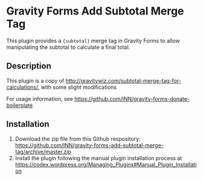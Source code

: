 # Gravity Forms Add Subtotal Merge Tag

This plugin provides a `{subtotal}` merge tag in Gravity Forms to allow manipulating the subtotal to calculate a final total.

## Description

This plugin is a copy of http://gravitywiz.com/subtotal-merge-tag-for-calculations/, with some slight modifications

For usage information, see https://github.com/INN/gravity-forms-donate-boilerplate

## Installation

1. Download the zip file from this Github respository: https://github.com/INN/gravity-forms-add-subtotal-merge-tag/archive/master.zip
2. Install the plugin following the manual plugin installation process at https://codex.wordpress.org/Managing_Plugins#Manual_Plugin_Installation
